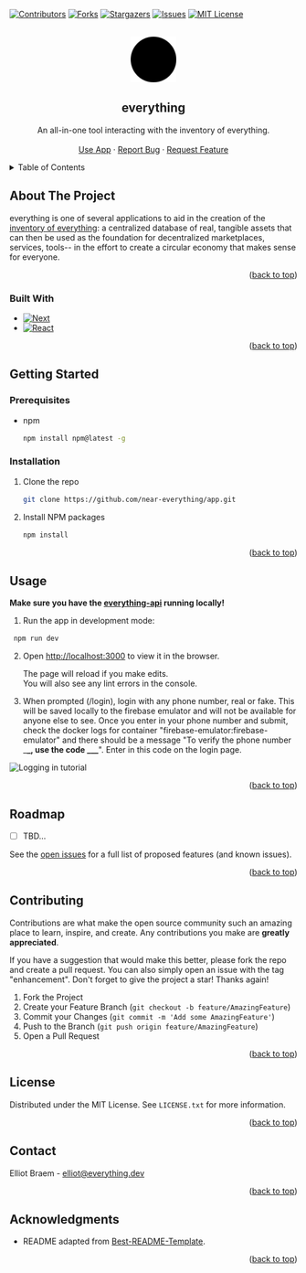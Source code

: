 <div id="top"></div>

<!-- PROJECT SHIELDS -->

[![Contributors][contributors-shield]][contributors-url]
[![Forks][forks-shield]][forks-url]
[![Stargazers][stars-shield]][stars-url]
[![Issues][issues-shield]][issues-url]
[![MIT License][license-shield]][license-url]

<!-- PROJECT LOGO -->
<br />
<div align="center">
  <a href="https://github.com/near-everything/app">
    <img src="public/everything.png" alt="Logo" width="80" height="80">
  </a>

<h2 align="center">everything</h3>

  <p align="center">
    An all-in-one tool interacting with the inventory of everything.
    <br />
    <!-- <a href="https://documentation.everything.dev"><strong>Explore the docs »</strong></a> -->
    <!-- <br /> -->
    <br />
    <a href="https://everything.dev">Use App</a>
    ·
    <a href="https://github.com/near-everything/app/issues">Report Bug</a>
    ·
    <a href="https://github.com/near-everything/app/issues">Request Feature</a>
  </p>
</div>

<!-- TABLE OF CONTENTS -->
<details>
  <summary>Table of Contents</summary>
  <ol>
    <li>
      <a href="#about-the-project">About The Project</a>
    </li>
    <li>
      <a href="#getting-started">Getting Started</a>
      <ul>
        <li><a href="#prerequisites">Prerequisites</a></li>
        <li><a href="#installation">Installation</a></li>
      </ul>
    </li>
    <li><a href="#usage">Usage</a></li>
    <li><a href="#roadmap">Roadmap</a></li>
    <li><a href="#contributing">Contributing</a></li>
    <li><a href="#license">License</a></li>
    <li><a href="#contact">Contact</a></li>
    <li><a href="#acknowledgments">Acknowledgments</a></li>
  </ol>
</details>

<!-- ABOUT THE PROJECT -->

## About The Project

<!-- [![Product Name Screen Shot][product-screenshot]](https://example.com) -->

everything is one of several applications to aid in the creation of the [inventory of everything](https://everything.dev): a centralized database of real, tangible assets that can then be used as the foundation for decentralized marketplaces, services, tools-- in the effort to create a circular economy that makes sense for everyone.

<p align="right">(<a href="#top">back to top</a>)</p>

### Built With

- [![Next][next.js]][next-url]
- [![React][react.js]][react-url]

<p align="right">(<a href="#top">back to top</a>)</p>

<!-- GETTING STARTED -->

## Getting Started

### Prerequisites

- npm
  ```sh
  npm install npm@latest -g
  ```

### Installation

1. Clone the repo
   ```sh
   git clone https://github.com/near-everything/app.git
   ```
2. Install NPM packages
   ```sh
   npm install
   ```

<p align="right">(<a href="#top">back to top</a>)</p>

<!-- USAGE EXAMPLES -->

## Usage

**Make sure you have the [everything-api](https://github.com/near-everything/api) running locally!**

1. Run the app in development mode:

```sh
 npm run dev
```

2. Open [http://localhost:3000](http://localhost:3000) to view it in the browser.

   The page will reload if you make edits.<br />
   You will also see any lint errors in the console.

3. When prompted (/login), login with any phone number, real or fake. This will be saved locally to the firebase emulator and will not be available for anyone else to see. Once you enter in your phone number and submit, check the docker logs for container "firebase-emulator:firebase-emulator" and there should be a message "To verify the phone number \_**\_, use the code \_\_\_**". Enter in this code on the login page.

![Logging in tutorial][logging-in-tutorial]

<!--
<br/>
Launch the test runner in the interactive watch mode:

```sh
  npm run test
  ```

See the section about [running tests](https://facebook.github.io/create-react-app/docs/running-tests) for more information.


_For more examples, please refer to the [Documentation](https://example.com)_ -->

<p align="right">(<a href="#top">back to top</a>)</p>

<!-- ROADMAP -->

## Roadmap

- [ ] TBD...

See the [open issues](https://github.com/near-everything/app/issues) for a full list of proposed features (and known issues).

<p align="right">(<a href="#top">back to top</a>)</p>

<!-- CONTRIBUTING -->

## Contributing

Contributions are what make the open source community such an amazing place to learn, inspire, and create. Any contributions you make are **greatly appreciated**.

If you have a suggestion that would make this better, please fork the repo and create a pull request. You can also simply open an issue with the tag "enhancement".
Don't forget to give the project a star! Thanks again!

1. Fork the Project
2. Create your Feature Branch (`git checkout -b feature/AmazingFeature`)
3. Commit your Changes (`git commit -m 'Add some AmazingFeature'`)
4. Push to the Branch (`git push origin feature/AmazingFeature`)
5. Open a Pull Request

<p align="right">(<a href="#top">back to top</a>)</p>

<!-- LICENSE -->

## License

Distributed under the MIT License. See `LICENSE.txt` for more information.

<p align="right">(<a href="#top">back to top</a>)</p>

<!-- CONTACT -->

## Contact

Elliot Braem - elliot@everything.dev

<p align="right">(<a href="#top">back to top</a>)</p>

<!-- ACKNOWLEDGMENTS -->

## Acknowledgments

- README adapted from [Best-README-Template](https://github.com/othneildrew/Best-README-Template/blob/master/BLANK_README.md).

<p align="right">(<a href="#top">back to top</a>)</p>

<!-- MARKDOWN LINKS & IMAGES -->
<!-- https://www.markdownguide.org/basic-syntax/#reference-style-links -->

[contributors-shield]: https://img.shields.io/github/contributors/near-everything/app.svg?style=for-the-badge
[contributors-url]: https://github.com/near-everything/app/graphs/contributors
[forks-shield]: https://img.shields.io/github/forks/near-everything/app.svg?style=for-the-badge
[forks-url]: https://github.com/near-everything/app/network/members
[stars-shield]: https://img.shields.io/github/stars/near-everything/app.svg?style=for-the-badge
[stars-url]: https://github.com/near-everything/app/stargazers
[issues-shield]: https://img.shields.io/github/issues/near-everything/app.svg?style=for-the-badge
[issues-url]: https://github.com/near-everything/app/issues
[license-shield]: https://img.shields.io/github/license/near-everything/app.svg?style=for-the-badge
[license-url]: https://github.com/near-everything/app/blob/main/LICENSE.txt
[logging-in-tutorial]: docs/logging-in.gif
[next.js]: https://img.shields.io/badge/next.js-000000?style=for-the-badge&logo=nextdotjs&logoColor=white
[next-url]: https://nextjs.org/
[react.js]: https://img.shields.io/badge/React-20232A?style=for-the-badge&logo=react&logoColor=61DAFB
[react-url]: https://reactjs.org/
